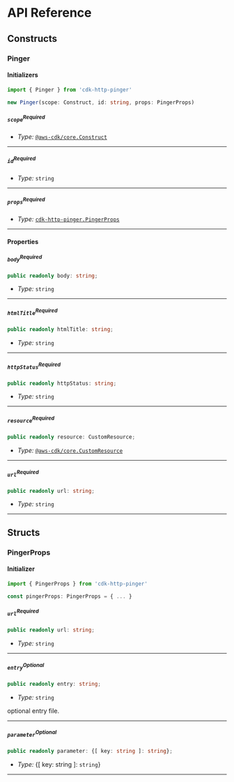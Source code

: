 # API Reference <a name="API Reference"></a>

## Constructs <a name="Constructs"></a>

### Pinger <a name="cdk-http-pinger.Pinger"></a>

#### Initializers <a name="cdk-http-pinger.Pinger.Initializer"></a>

```typescript
import { Pinger } from 'cdk-http-pinger'

new Pinger(scope: Construct, id: string, props: PingerProps)
```

##### `scope`<sup>Required</sup> <a name="cdk-http-pinger.Pinger.parameter.scope"></a>

- *Type:* [`@aws-cdk/core.Construct`](#@aws-cdk/core.Construct)

---

##### `id`<sup>Required</sup> <a name="cdk-http-pinger.Pinger.parameter.id"></a>

- *Type:* `string`

---

##### `props`<sup>Required</sup> <a name="cdk-http-pinger.Pinger.parameter.props"></a>

- *Type:* [`cdk-http-pinger.PingerProps`](#cdk-http-pinger.PingerProps)

---



#### Properties <a name="Properties"></a>

##### `body`<sup>Required</sup> <a name="cdk-http-pinger.Pinger.property.body"></a>

```typescript
public readonly body: string;
```

- *Type:* `string`

---

##### `htmlTitle`<sup>Required</sup> <a name="cdk-http-pinger.Pinger.property.htmlTitle"></a>

```typescript
public readonly htmlTitle: string;
```

- *Type:* `string`

---

##### `httpStatus`<sup>Required</sup> <a name="cdk-http-pinger.Pinger.property.httpStatus"></a>

```typescript
public readonly httpStatus: string;
```

- *Type:* `string`

---

##### `resource`<sup>Required</sup> <a name="cdk-http-pinger.Pinger.property.resource"></a>

```typescript
public readonly resource: CustomResource;
```

- *Type:* [`@aws-cdk/core.CustomResource`](#@aws-cdk/core.CustomResource)

---

##### `url`<sup>Required</sup> <a name="cdk-http-pinger.Pinger.property.url"></a>

```typescript
public readonly url: string;
```

- *Type:* `string`

---


## Structs <a name="Structs"></a>

### PingerProps <a name="cdk-http-pinger.PingerProps"></a>

#### Initializer <a name="[object Object].Initializer"></a>

```typescript
import { PingerProps } from 'cdk-http-pinger'

const pingerProps: PingerProps = { ... }
```

##### `url`<sup>Required</sup> <a name="cdk-http-pinger.PingerProps.property.url"></a>

```typescript
public readonly url: string;
```

- *Type:* `string`

---

##### `entry`<sup>Optional</sup> <a name="cdk-http-pinger.PingerProps.property.entry"></a>

```typescript
public readonly entry: string;
```

- *Type:* `string`

optional entry file.

---

##### `parameter`<sup>Optional</sup> <a name="cdk-http-pinger.PingerProps.property.parameter"></a>

```typescript
public readonly parameter: {[ key: string ]: string};
```

- *Type:* {[ key: string ]: `string`}

---



